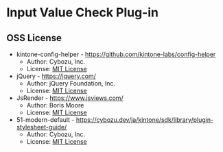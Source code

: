 # Input Value Check Plug-in

## OSS License

* kintone-config-helper - https://github.com/kintone-labs/config-helper
  * Author: Cybozu, Inc.
  * License: [MIT License](https://github.com/kintone-labs/config-helper/blob/master/LICENSE)
* jQuery - https://jquery.com/
  * Author:  jQuery Foundation, Inc.
  * License: [MIT License](https://github.com/jquery/jquery/blob/1.11.1/MIT-LICENSE.txt)
* JsRender - https://www.jsviews.com/
  * Author: Boris Moore
  * License: [MIT License](https://github.com/BorisMoore/jsrender/blob/v1.0.6/MIT-LICENSE.txt)
* 51-modern-default - https://cybozu.dev/ja/kintone/sdk/library/plugin-stylesheet-guide/
  * Author: Cybozu, Inc.
  * License: [MIT License](https://github.com/kintone-samples/plugin-samples#licence)
